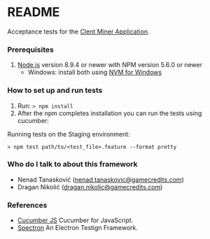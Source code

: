 # README #

Acceptance tests for the [Clent Miner Application](https://gamecredits.atlassian.net/wiki/spaces/MIN/overview).

### Prerequisites ###
1. [Node.js](https://nodejs.org/) version 8.9.4 or newer with NPM version 5.6.0 or newer
    * Windows: install both using [NVM for Windows](https://github.com/coreybutler/nvm-windows)

### How to set up and run tests ###
1. Run: ```> npm install```
2. After the npm completes installation you can run the tests using cucumber:

Running tests on the Staging environment:

    > npm test path/to/<test_file>.feature --format pretty

### Who do I talk to about this framework ###

* Nenad Tanasković (nenad.tanaskovic@gamecredits.com)
* Dragan Nikolić (dragan.nikolic@gamecredits.com)

### References ###

* [Cucumber JS](https://github.com/cucumber/cucumber-js)
Cucumber for JavaScript.
* [Spectron](https://electronjs.org/spectron)
An Electron Testign Framework.